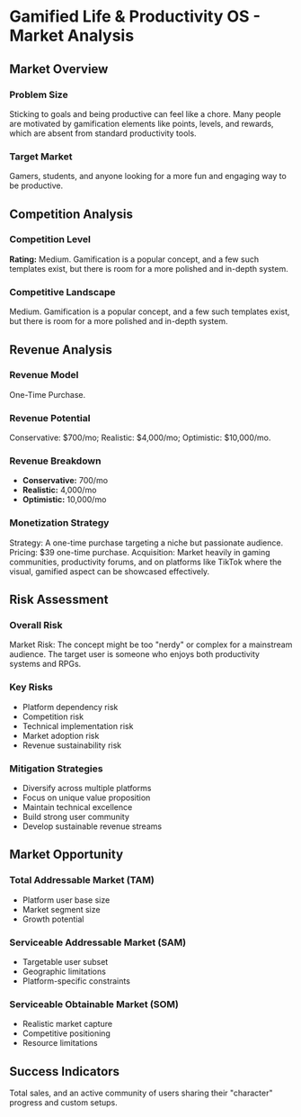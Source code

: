 # Gamified Life & Productivity OS - Market Analysis

## Market Overview

### Problem Size
Sticking to goals and being productive can feel like a chore. Many people are motivated by gamification elements like points, levels, and rewards, which are absent from standard productivity tools.

### Target Market
Gamers, students, and anyone looking for a more fun and engaging way to be productive.

## Competition Analysis

### Competition Level
**Rating:** Medium. Gamification is a popular concept, and a few such templates exist, but there is room for a more polished and in-depth system.

### Competitive Landscape
Medium. Gamification is a popular concept, and a few such templates exist, but there is room for a more polished and in-depth system.

## Revenue Analysis

### Revenue Model
One-Time Purchase.

### Revenue Potential
Conservative: $700/mo; Realistic: $4,000/mo; Optimistic: $10,000/mo.

### Revenue Breakdown
- **Conservative:** 700/mo
- **Realistic:** 4,000/mo
- **Optimistic:** 10,000/mo

### Monetization Strategy
Strategy: A one-time purchase targeting a niche but passionate audience. Pricing: $39 one-time purchase. Acquisition: Market heavily in gaming communities, productivity forums, and on platforms like TikTok where the visual, gamified aspect can be showcased effectively.

## Risk Assessment

### Overall Risk
Market Risk: The concept might be too "nerdy" or complex for a mainstream audience. The target user is someone who enjoys both productivity systems and RPGs.

### Key Risks
- Platform dependency risk
- Competition risk
- Technical implementation risk
- Market adoption risk
- Revenue sustainability risk

### Mitigation Strategies
- Diversify across multiple platforms
- Focus on unique value proposition
- Maintain technical excellence
- Build strong user community
- Develop sustainable revenue streams

## Market Opportunity

### Total Addressable Market (TAM)
- Platform user base size
- Market segment size
- Growth potential

### Serviceable Addressable Market (SAM)
- Targetable user subset
- Geographic limitations
- Platform-specific constraints

### Serviceable Obtainable Market (SOM)
- Realistic market capture
- Competitive positioning
- Resource limitations

## Success Indicators
Total sales, and an active community of users sharing their "character" progress and custom setups.
